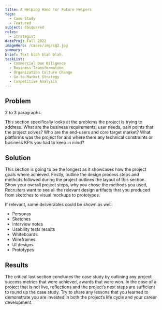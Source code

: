 ```yaml
---
title: A Helping Hand for Future Helpers
tags:
  - Case Study
  - Featured
subject: CGsquared
roles:
  - Strategist
dateProj: Fall 2022
imageHero: /cases/img/cg2.jpg
summary:
brief: Text blah blah blah.
taskList:
  - Commercial Due Diligence
  - Business Transformation
  - Organization Culture Change
  - Go-to-Market Strategy
  - Competitive Analysis
---
```


## Problem

2 to 3 paragraphs.

This section specifically looks at the problems the project is trying to address. What are the business requirements, user needs, pain points that the project solves? Who are the end-users and core target market? What platforms was the project for and where there any technical constraints or business KPIs you had to keep in mind?

## Solution

This section is going to be the longest as it showcases how the project goals where achieved. Firstly, outline the design process steps and methods followed during the project outlines the layout of this section. Show your overall project steps, why you chose the methods you used, Recruiters want to see all the relevant design artifacts that you produced from sketches to visual mockups to prototypes.

If relevant, some deliverables could be shown as well:

- Personas
- Sketches
- Interview notes
- Usability tests results
- Whiteboards
- Wireframes
- UI designs
- Prototypes

## Results

The critical last section concludes the case study by outlining any project success metrics that were achieved, awards that were won. In the case of a project that is not live, reflections and the project’s next steps are sufficient to round up the case study. Try to share any lessons that you learned to demonstrate you are invested in both the project’s life cycle and your career development.
